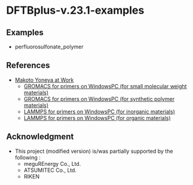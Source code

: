 # DFTBplus-v.23.1-examples


## Examples ######################################
- perfluorosulfonate_polymer


## References ######################################
- [Makoto Yoneya at Work](https://makoto-yoneya.github.io/)
  + [GROMACS for primers on WindowsPC (for small molecular weight materials)](https://makoto-yoneya.github.io/MDforPRIMERS/)
  + [GROMACS for primers on WindowsPC (for synthetic polymer materials)](https://makoto-yoneya.github.io/MDforPOLYMERS/)
  + [LAMMPS for primers on WindowsPC (for inorganic materials)](https://makoto-yoneya.github.io/LAMMPS-inorganics/)
  + [LAMMPS for primers on WindowsPC (for organic materials)](https://makoto-yoneya.github.io/LAMMPS-organics/)


## Acknowledgment ######################################
- This project (modified version) is/was partially supported by the following :
  + meguREnergy Co., Ltd.
  + ATSUMITEC Co., Ltd.
  + RIKEN